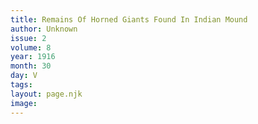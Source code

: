 ```yaml
---
title: Remains Of Horned Giants Found In Indian Mound
author: Unknown
issue: 2
volume: 8
year: 1916
month: 30
day: V
tags:
layout: page.njk
image:
---
```


